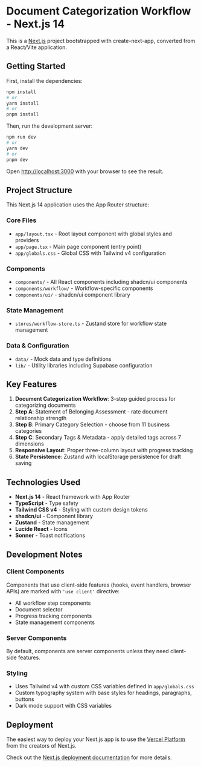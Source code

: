 # Document Categorization Workflow - Next.js 14

This is a [Next.js](https://nextjs.org/) project bootstrapped with create-next-app, converted from a React/Vite application.

## Getting Started

First, install the dependencies:

```bash
npm install
# or
yarn install
# or
pnpm install
```

Then, run the development server:

```bash
npm run dev
# or
yarn dev
# or
pnpm dev
```

Open [http://localhost:3000](http://localhost:3000) with your browser to see the result.

## Project Structure

This Next.js 14 application uses the App Router structure:

### Core Files
- `app/layout.tsx` - Root layout component with global styles and providers
- `app/page.tsx` - Main page component (entry point)
- `app/globals.css` - Global CSS with Tailwind v4 configuration

### Components
- `components/` - All React components including shadcn/ui components
- `components/workflow/` - Workflow-specific components
- `components/ui/` - shadcn/ui component library

### State Management
- `stores/workflow-store.ts` - Zustand store for workflow state management

### Data & Configuration
- `data/` - Mock data and type definitions
- `lib/` - Utility libraries including Supabase configuration

## Key Features

1. **Document Categorization Workflow**: 3-step guided process for categorizing documents
2. **Step A**: Statement of Belonging Assessment - rate document relationship strength
3. **Step B**: Primary Category Selection - choose from 11 business categories  
4. **Step C**: Secondary Tags & Metadata - apply detailed tags across 7 dimensions
5. **Responsive Layout**: Proper three-column layout with progress tracking
6. **State Persistence**: Zustand with localStorage persistence for draft saving

## Technologies Used

- **Next.js 14** - React framework with App Router
- **TypeScript** - Type safety
- **Tailwind CSS v4** - Styling with custom design tokens
- **shadcn/ui** - Component library
- **Zustand** - State management
- **Lucide React** - Icons
- **Sonner** - Toast notifications

## Development Notes

### Client Components
Components that use client-side features (hooks, event handlers, browser APIs) are marked with `'use client'` directive:
- All workflow step components
- Document selector
- Progress tracking components
- State management components

### Server Components
By default, components are server components unless they need client-side features.

### Styling
- Uses Tailwind v4 with custom CSS variables defined in `app/globals.css`
- Custom typography system with base styles for headings, paragraphs, buttons
- Dark mode support with CSS variables

## Deployment

The easiest way to deploy your Next.js app is to use the [Vercel Platform](https://vercel.com/new) from the creators of Next.js.

Check out the [Next.js deployment documentation](https://nextjs.org/docs/deployment) for more details.